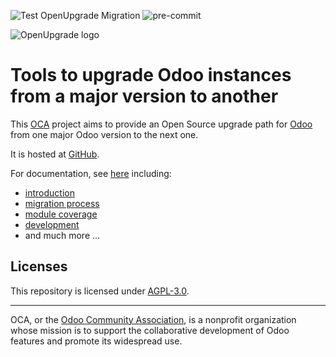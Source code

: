 ![Test OpenUpgrade Migration](https://github.com/OCA/OpenUpgrade/actions/workflows/test.yml/badge.svg?branch=14.0)
![pre-commit](https://github.com/OCA/OpenUpgrade/actions/workflows/pre-commit.yml/badge.svg?branch=14.0)

<!-- /!\ do not modify above this line -->

![OpenUpgrade logo](https://oca.github.io/OpenUpgrade/_images/OpenUpgrade.png)
# Tools to upgrade Odoo instances from a major version to another

This <a href="https://odoo-community.org">OCA</a> project aims to provide an
Open Source upgrade path for <a href="https://github.com/odoo/odoo">Odoo</a> from one
major Odoo version to the next one.

It is hosted at <a href="https://github.com/oca/openupgrade">GitHub</a>.

For documentation, see <a href="https://oca.github.io/OpenUpgrade">here</a> including:

- [introduction](https://oca.github.io/OpenUpgrade/intro.html)
- [migration process](https://oca.github.io/OpenUpgrade/migration_details.html)
- [module coverage](https://oca.github.io/OpenUpgrade/status.html)
- [development](https://oca.github.io/OpenUpgrade/development.html)
- and much more ...

<!-- /!\ do not modify below this line -->

## Licenses

This repository is licensed under [AGPL-3.0](LICENSE).

----

OCA, or the [Odoo Community Association](http://odoo-community.org/), is a nonprofit
organization whose mission is to support the collaborative development of Odoo features
and promote its widespread use.
